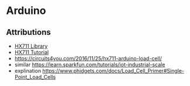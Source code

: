 # Arduino

## Attributions
* [HX711 Library](https://github.com/bogde/HX711)
* [HX711 Tutorial](http://www.instructables.com/id/How-to-Interface-HX711-Balance-Module-With-Load-Ce/)
* https://circuits4you.com/2016/11/25/hx711-arduino-load-cell/
* similar https://learn.sparkfun.com/tutorials/iot-industrial-scale
* explination https://www.phidgets.com/docs/Load_Cell_Primer#Single-Point_Load_Cells
